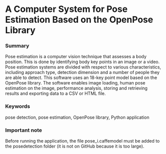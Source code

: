 # A Computer System for Pose Estimation Based on the OpenPose Library
### Summary
Pose estimation is a computer vision technique that assesses a body position. This is done
by identifying body key points in an image or a video. Pose estimation systems are divided
with respect to various characteristics, including approach type, detection dimension and
a number of people they are able to detect.
This software uses an 18-key point model based on the OpenPose library. The software
enables image loading, human pose estimation on the image, performance analysis, storing
and retrieving results and exporting data to a CSV or HTML file.
### Keywords
pose detection, pose estimation, OpenPose library, Python application
### Important note
Before running the application, the file pose_i.caffemodel must be added to the posedetection folder 
(it is not on GitHub because it is too large).
